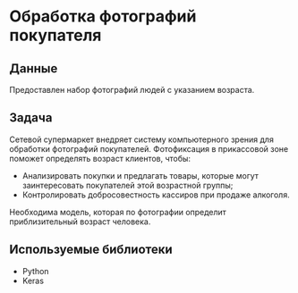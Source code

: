 # Обработка фотографий покупателя


## Данные

Предоставлен набор фотографий людей с указанием возраста.

## Задача

Сетевой супермаркет внедряет систему компьютерного зрения для обработки фотографий покупателей. Фотофиксация в прикассовой зоне поможет определять возраст клиентов, чтобы:
- Анализировать покупки и предлагать товары, которые могут заинтересовать покупателей этой возрастной группы;
- Контролировать добросовестность кассиров при продаже алкоголя.

Необходима модель, которая по фотографии определит приблизительный возраст человека.

## Используемые библиотеки
- Python
- Keras